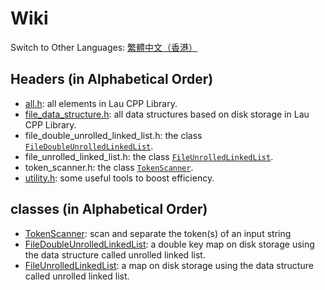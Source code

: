# Wiki

Switch to Other Languages: [繁體中文（香港）](wiki_main_zh.md)

## Headers (in Alphabetical Order)
- [all.h](wiki/all_en.md): all elements in Lau CPP Library.
- [file_data_structure.h](wiki/file_data_structure_en.md): all data
  structures based on disk storage in Lau CPP Library.
- file_double_unrolled_linked_list.h: the class
  [`FileDoubleUnrolledLinkedList`](wiki/file_double_unrolled_linked_list_en.md).
- file_unrolled_linked_list.h: the class
  [`FileUnrolledLinkedList`](wiki/file_unrolled_linked_list_en.md).
- token_scanner.h: the class [`TokenScanner`](wiki/token_scanner_en.md).
- [utility.h](wiki/utility_en.md): some useful tools to boost efficiency.

## classes (in Alphabetical Order)
- [TokenScanner](wiki/token_scanner_en.md): scan and separate the token(s) of an input string
- [FileDoubleUnrolledLinkedList](wiki/file_double_unrolled_linked_list_en.md):
  a double key map on disk storage using the data structure called unrolled
  linked list.
- [FileUnrolledLinkedList](wiki/file_unrolled_linked_list_en.md):
  a map on disk storage using the data structure called unrolled linked list.
